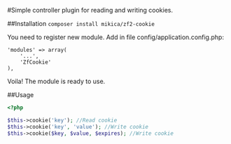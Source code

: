 #Simple controller plugin for reading and writing cookies.

##Installation
`composer install mikica/zf2-cookie`

You need to register new module. Add in file config/application.config.php: 

```
'modules' => array(
    '...',
    'ZfCookie'
),
```

Voila! The module is ready to use. 

##Usage

```php
<?php

$this->cookie('key'); //Read cookie
$this->cookie('key', 'value'); //Write cookie
$this->cookie($key, $value, $expires); //Write cookie
```
